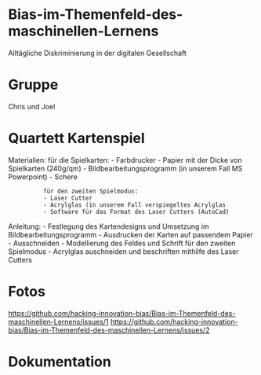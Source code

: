 # Bias-im-Themenfeld-des-maschinellen-Lernens
Alltägliche Diskriminierung in der digitalen Gesellschaft
# Gruppe
Chris und Joel
# Quartett Kartenspiel
Materialien:  für die Spielkarten:
              - Farbdrucker
              - Papier mit der Dicke von Spielkarten (240g/qm)
              - Bildbearbeitungsprogramm (in unserem Fall MS Powerpoint)
              - Schere
              
              für den zweiten Spielmodus:
              - Laser Cutter
              - Acrylglas (in unserem Fall verspiegeltes Acrylglas
              - Software für das Format des Laser Cutters (AutoCad)

Anleitung:    - Festlegung des Kartendesigns und Umsetzung im Bildbearbeitungsprogramm
              - Ausdrucken der Karten auf passendem Papier
              - Ausschneiden
              - Modellierung des Feldes und Schrift für den zweiten Spielmodus
              - Acrylglas auschneiden und beschriften mithilfe des Laser Cutters
          
# Fotos
https://github.com/hacking-innovation-bias/Bias-im-Themenfeld-des-maschinellen-Lernens/issues/1
https://github.com/hacking-innovation-bias/Bias-im-Themenfeld-des-maschinellen-Lernens/issues/2

# Dokumentation

